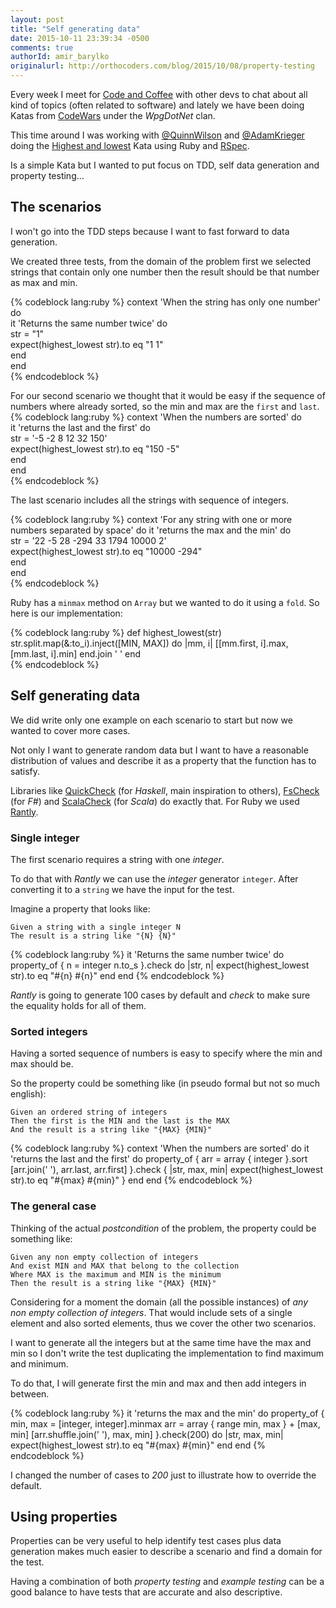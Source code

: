 ```yaml
---
layout: post
title: "Self generating data"
date: 2015-10-11 23:39:34 -0500
comments: true
authorId: amir_barylko
originalurl: http://orthocoders.com/blog/2015/10/08/property-testing
---
```

Every week I meet for [Code and Coffee](http://www.meetup.com/wpgcoffeecode) with other devs to chat about all kind of topics (often related to software) and lately we have been doing Katas from [CodeWars](http://codewars.com) under the _WpgDotNet_ clan.

This time around I was working with [@QuinnWilson](https://twitter.com/QuinnWilson) and [@AdamKrieger](https://twitter.com/AdamKrieger) doing the [Highest and lowest](http://www.codewars.com/kata/highest-and-lowest) Kata using Ruby and [RSpec](http://rspec.info).

Is a simple Kata but I wanted to put focus on TDD, self data generation and property testing...

<!--more-->

## The scenarios

I won't go into the TDD steps because I want to fast forward to data generation.

We created three tests, from the domain of the problem first we selected strings that contain only one number then the result should be that number as max and min.

{% codeblock lang:ruby %}
context 'When the string has only one number' do                       
  it 'Returns the same number twice' do                                
    str = "1"                                                          
    expect(highest_lowest str).to eq "1 1"                             
  end                                                                  
end   
{% endcodeblock %}

For our second scenario we thought that it would be easy if the sequence of numbers where already sorted, so the min and max are the `first` and `last`.                                                                 
{% codeblock lang:ruby %}
context 'When the numbers are sorted' do                               
  it 'returns the last and the first' do                               
    str = '-5 -2 8 12 32 150'                                          
    expect(highest_lowest str).to eq "150 -5"                          
  end                                                                  
end                                                                    
{% endcodeblock %}

The last scenario includes all the strings with sequence of integers.

{% codeblock lang:ruby %}
context 'For any string with one or more numbers separated by space' do
  it 'returns the max and the min' do                                  
    str = '22 -5 28 -294 33 1794 10000 2'                              
    expect(highest_lowest str).to eq "10000 -294"                      
  end                                                                  
end                                                                    
{% endcodeblock %}

Ruby has a `minmax` method on `Array` but we wanted to do it using a `fold`. So here is our implementation:

{% codeblock lang:ruby %}
def highest_lowest(str)
  str.split.map(&:to_i).inject([MIN, MAX]) do |mm, i| 
    [[mm.first, i].max, [mm.last, i].min]
  end.join ' '
end                                                
{% endcodeblock %}

## Self generating data

We did write only one example on each scenario to start but now we wanted to cover more cases.

Not only I want to generate random data but I want to have a reasonable distribution of values and
describe it as a property that the function has to satisfy.

Libraries like [QuickCheck](https://hackage.haskell.org/package/QuickCheck) (for _Haskell_, main inspiration to others), [FsCheck](https://fscheck.github.io/FsCheck/) (for _F#_) and [ScalaCheck](https://www.scalacheck.org) (for _Scala_) do exactly that. For Ruby we used [Rantly](https://github.com/hayeah/rantly).

### Single integer
The first scenario requires a string with one _integer_.

To do that with _Rantly_ we can use the _integer_ generator `integer`. After converting it to a `string` we have the input for the test.

Imagine a property that looks like:

    Given a string with a single integer N
    The result is a string like "{N} {N}"

{% codeblock lang:ruby %}
it 'Returns the same number twice' do
  property_of {
    n = integer
    n.to_s
  }.check do |str, n|
    expect(highest_lowest str).to eq "#{n} #{n}"
  end
end
{% endcodeblock %}

_Rantly_ is going to generate 100 cases by default and _check_ to make sure the equality holds for all of them.

### Sorted integers

Having a sorted sequence of numbers is easy to specify where the min and max should be.

So the property could be something like (in pseudo formal but not so much english):

    Given an ordered string of integers
    Then the first is the MIN and the last is the MAX
    And the result is a string like "{MAX} {MIN}"    

{% codeblock lang:ruby %}
context 'When the numbers are sorted' do
  it 'returns the last and the first' do
    property_of {
      arr = array { integer }.sort
      [arr.join(' '), arr.last, arr.first]
    }.check { |str, max, min|
      expect(highest_lowest str).to eq "#{max} #{min}"
    }
  end
end
{% endcodeblock %}

### The general case

Thinking of the actual _postcondition_ of the problem, the property could be something like:

    Given any non empty collection of integers
    And exist MIN and MAX that belong to the collection 
    Where MAX is the maximum and MIN is the minimum
    Then the result is a string like "{MAX} {MIN}"

Considering for a moment the domain (all the possible instances) of _any non empty collection of integers_. That would include sets of a single element and also sorted elements, thus we cover the other two scenarios.

I want to generate all the integers but at the same time have the max and min so I don't write the test duplicating the implementation to find maximum and minimum.

To do that, I will generate first the min and max and then add integers in between.

{% codeblock lang:ruby %}
it 'returns the max and the min' do
  property_of {
    min, max = [integer, integer].minmax
    arr = array { range min, max } + [max, min]
    [arr.shuffle.join(' '), max, min]
  }.check(200) do |str, max, min| 
    expect(highest_lowest str).to eq "#{max} #{min}"
  end
end
{% endcodeblock %}

I changed the number of cases to _200_ just to illustrate how to override the default.

## Using properties

Properties can be very useful to help identify test cases plus data generation makes much easier to describe a scenario and find a domain for the test.

Having a combination of both _property testing_ and _example testing_ can be a good balance to have tests that are accurate and also descriptive.

